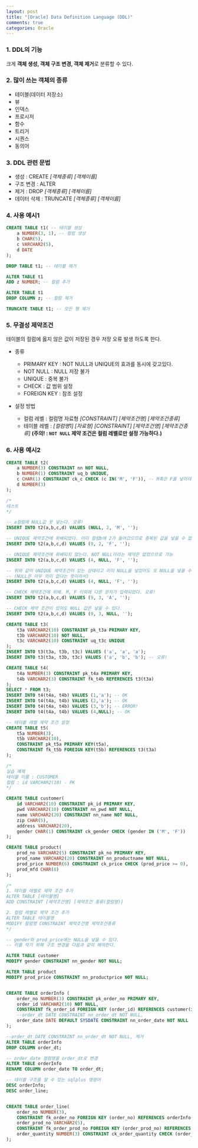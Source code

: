 ```yaml
---
layout: post
title: "[Oracle] Data Definition Language (DDL)"
comments: true
categories: Oracle
---
```

### 1. DDL의 기능
크게 **객체 생성, 객체 구조 변경, 객체 제거**로 분류할 수 있다.

### 2. 많이 쓰는 객체의 종류
- 테이블(데이터 저장소)
- 뷰
- 인덱스
- 프로시저
- 함수
- 트리거
- 시퀀스
- 동의어

### 3. DDL 관련 문법
- 생성 : CREATE *[객체종류]*	*[객체이름]*
- 구조 변경 : ALTER
- 제거 : DROP *[객체종류]* *[객체이름]*
- 데이터 삭제 : TRUNCATE *[객체종류]* *[객체이름]*

### 4. 사용 예시1
```sql
CREATE TABLE t1( -- 테이블 생성
    a NUMBER(3, 1), -- 컬럼 생성
    b CHAR(5),
    c VARCHAR2(5),
    d DATE
);

DROP TABLE t1; -- 테이블 제거

ALTER TABLE t1
ADD z NUMBER; -- 컬럼 추가

ALTER TABLE t1
DROP COLUMN z; -- 컬럼 제거

TRUNCATE TABLE t1; -- 모든 행 제거

```

### 5. 무결성 제약조건
테이블의 컬럼에 옳지 않은 값이 저장된 경우 저장 오류 발생 하도록 한다.

- 종류
    - PRIMARY KEY : NOT NULL과 UNIQUE의 효과를 동시에 갖고있다.
    - NOT NULL : NULL 저장 불가
    - UNIQUE : 중복 불가
    - CHECK : 값 범위 설정
    - FOREIGN KEY : 참조 설정

- 설정 방법
	- 컬럼 레벨 : 컬럼명 자료형 *[CONSTRAINT]*  *[제약조건명]*  *[제약조건종류]*
	- 테이블 레벨 : *[컬럼명1]* *[자료형]* *[CONSTRAINT]*  *[제약조건명]*  *[제약조건종류]*
	**(주의! :  `NOT NULL` 제약 조건은 컬럼 레벨로만 설정 가능하다.)**
				  

### 6. 사용 예시2
```sql
CREATE TABLE t2(
    a NUMBER(3) CONSTRAINT nn NOT NULL,
    b NUMBER(1) CONSTRAINT uq_b UNIQUE,
    c CHAR(1) CONSTRAINT ck_c CHECK (c IN('M', 'F')), -- M혹은 F를 넣어야한다. 다른 것은 옳지 않게 설정
    d NUMBER(3)
);

/*
테스트
*/

-- a컬럼에 NULL값 못 넣는다. 오류!
INSERT INTO t2(a,b,c,d) VALUES (NULL, 2, 'M', '');

-- UNIQUE 제약조건에 위배되었다. 이미 컬럼b에 2가 들어갔으므로 중복된 값을 넣을 수 없다. 오류!
INSERT INTO t2(a,b,c,d) VALUES (9, 2, 'F', '');

-- UNIQUE 제약조건에 위배되지 않는다. NOT NULL이라는 제약은 없었으므로 가능
INSERT INTO t2(a,b,c,d) VALUES (4, NULL, 'F', '');

-- 위와 같이 UNIQUE 제약조건이 있는 상태이고 이미 NULL을 넣었어도 또 NULL을 넣을 수 있다.
-- (NULL은 아무 의미 없다는 뜻이라서)
INSERT INTO t2(a,b,c,d) VALUES (4, NULL, 'F', '');

-- CHECK 제약조건에 위배. M, F 이외에 다른 문자가 입력되었다. 오류!
INSERT INTO t2(a,b,c,d) VALUES (9, 3, 'A', '');

-- CHECK 제약 조건이 있어도 NULL 값은 넣을 수 있다.
INSERT INTO t2(a,b,c,d) VALUES (9, 3, NULL, '');

CREATE TABLE t3(
    t3a VARCHAR2(10) CONSTRAINT pk_t3a PRIMARY KEY, 
    t3b VARCHAR2(10) NOT NULL,
    t3c VARCHAR2(10) CONSTRAINT uq_t3c UNIQUE
);
INSERT INTO t3(t3a, t3b, t3c) VALUES ('a', 'a', 'a');
INSERT INTO t3(t3a, t3b, t3c) VALUES ('a', 'b', 'b'); -- 오류!

CREATE TABLE t4(
    t4a NUMBER(3) CONSTRAINT pk_t4a PRIMARY KEY,
    t4b VARCHAR2(3) CONSTRAINT fk_t4b REFERENCES t3(t3a)  
);
SELECT * FROM t3;
INSERT INTO t4(t4a, t4b) VALUES (1,'a'); -- OK
INSERT INTO t4(t4a, t4b) VALUES (2,'a'); -- OK
INSERT INTO t4(t4a, t4b) VALUES (3,'b'); -- ERROR!
INSERT INTO t4(t4a, t4b) VALUES (4,NULL); -- OK

-- 테이블 레벨 제약 조건 설정
CREATE TABLE t5(
    t5a NUMBER(3),
    t5b VARCHAR2(10),
    CONSTRAINT pk_t5a PRIMARY KEY(t5a),
    CONSTRAINT fk_t5b FOREIGN KEY(t5b) REFERENCES t3(t3a)
);

/*
실습 예제
테이블 이름 : CUSTOMER
컬럼 : id VARCHAR2(10) - PK
*/

CREATE TABLE customer(
    id VARCHAR2(10) CONSTRAINT pk_id PRIMARY KEY, 
    pwd VARCHAR2(10) CONSTRAINT nn_pwd NOT NULL,
    name VARCHAR2(20) CONSTRAINT nn_name NOT NULL,
    zip CHAR(5),
    address VARCHAR2(20),
    gender CHAR(1) CONSTRAINT ck_gender CHECK (gender IN ('M', 'F'))
);

CREATE TABLE product(
    prod_no VARCHAR2(5) CONSTRAINT pk_no PRIMARY KEY,
    prod_name VARCHAR2(20) CONSTRAINT nn_productname NOT NULL,
    prod_price NUMBER(6) CONSTRAINT ck_price CHECK (prod_price >= 0),
    prod_mfd CHAR(8)
);

/*
1. 테이블 레벨로 제약 조건 추가
ALTER TABLE [테이블명]
ADD CONSTRAINT [제약조건명] [제약조건 종류(컬럼명)]

2. 컬럼 레벨로 제약 조건 추가
ALTER TABLE 테이블명
MODIFY 컬럼명 CONSTRAINT 제약조건명 제약조건종류
*/

-- gender와 prod_price에는 NULL을 넣을 수 있다.
-- 이를 막기 위해 구조 변경을 다음과 같이 해야한다.

ALTER TABLE customer
MODIFY gender CONSTRAINT nn_gender NOT NULL;

ALTER TABLE product
MODIFY prod_price CONSTRAINT nn_productprice NOT NULL;


CREATE TABLE orderInfo (
    order_no NUMBER(3) CONSTRAINT pk_order_no PRIMARY KEY,
    order_id VARCHAR2(10) NOT NULL,
    CONSTRAINT fk_order_id FOREIGN KEY (order_id) REFERENCES customer(id), -- FK
    --order_dt DATE CONSTRAINT nn_order_dt NOT NULL,
    order_date DATE DEFAULT SYSDATE CONSTRAINT nn_order_date NOT NULL
);

--order_dt DATE CONSTRAINT nn_order_dt NOT NULL, 제거
ALTER TABLE orderInfo
DROP COLUMN order_dt;

-- order_date 컬럼명을 order_dt로 변경
ALTER TABLE orderInfo
RENAME COLUMN order_date TO order_dt;

-- 테이블 구조를 알 수 있는 sqlplus 명령어
DESC orderInfo;
DESC order_line;


CREATE TABLE order_line(
    order_no NUMBER(3), 
    CONSTRAINT fk_order_no FOREIGN KEY (order_no) REFERENCES orderInfo(order_no), -- FK
    order_prod_no VARCHAR2(5),
    CONSTRAINT fk_order_prod_no FOREIGN KEY (order_prod_no) REFERENCES product(prod_no), -- FK
    order_quantity NUMBER(3) CONSTRAINT ck_order_quantity CHECK (order_quantity > 0)
);

```
